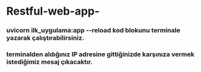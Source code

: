 # Restful-web-app-

### uvicorn ilk_uygulama:app --reload kod blokunu terminale yazarak çalıştırabilirsiniz.
### terminalden aldığınız IP adresine gittiğinizde karşınıza vermek istediğimiz mesaj çıkacaktır.





